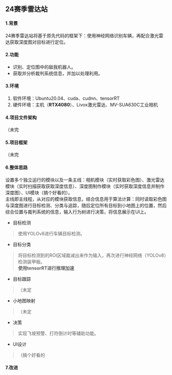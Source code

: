 ## 24赛季雷达站
#### 1.背景
24赛季雷达站将基于原先代码的框架下：使用神经网络识别车辆，再配合激光雷达获取深度图对目标进行定位。  

#### 2.功能
* 识别、定位图中的敌我机器人。
* 获取并分析裁判系统信息，并加以处理利用。

#### 3.环境
1. 软件环境：Ubuntu20.04、cuda、cudnn、tensorRT  
2. 硬件环境：主机（**RTX4080**）、Livox激光雷达、MV-SUA630C工业相机  

#### 4.项目文件架构
（未完

#### 5.项目框架
（未完

#### 6.整体思路  
设置多个独立运行的模块以及一条主线：相机模块（实时获取彩色图）、激光雷达模块（实时扫描获取获取深度信息）、深度图制作模块（实时获取深度信息并制作深度图）、UI模块（搞个好看的）。  
主线即主线程，从对应的模块获取信息，结合信息用于算法计算：同时读取彩色图与深度图进行目标检测、分类与追踪，随后定位所有目标到小地图上的位置，然后综合位置与裁判系统的信息，输入行为树进行决策，将信息展示在UI上。  
  
* 目标检测  
> 使用YOLOv8进行车辆目标检测。
* 目标分类
> 将目标检测到的ROI区域裁减出来作为输入，再次进行神经网络（YOLOv8）检测装甲板。  
**使用tensorRT进行推理加速**

* 目标跟踪
> （未定

* 小地图映射
> （未定

* 决策
> 实现飞坡预警、打符倒计时等辅助功能。

* UI设计
> （搞个好看的

#### 7.改进





